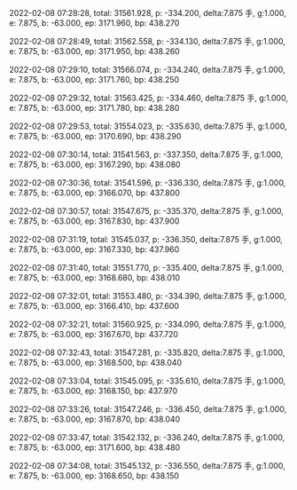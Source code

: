 2022-02-08 07:28:28, total: 31561.928, p: -334.200, delta:7.875 手, g:1.000, e: 7.875, b: -63.000, ep: 3171.960, bp: 438.270

2022-02-08 07:28:49, total: 31562.558, p: -334.130, delta:7.875 手, g:1.000, e: 7.875, b: -63.000, ep: 3171.950, bp: 438.260

2022-02-08 07:29:10, total: 31566.074, p: -334.240, delta:7.875 手, g:1.000, e: 7.875, b: -63.000, ep: 3171.760, bp: 438.250

2022-02-08 07:29:32, total: 31563.425, p: -334.460, delta:7.875 手, g:1.000, e: 7.875, b: -63.000, ep: 3171.780, bp: 438.280

2022-02-08 07:29:53, total: 31554.023, p: -335.630, delta:7.875 手, g:1.000, e: 7.875, b: -63.000, ep: 3170.690, bp: 438.290

2022-02-08 07:30:14, total: 31541.563, p: -337.350, delta:7.875 手, g:1.000, e: 7.875, b: -63.000, ep: 3167.290, bp: 438.080

2022-02-08 07:30:36, total: 31541.596, p: -336.330, delta:7.875 手, g:1.000, e: 7.875, b: -63.000, ep: 3166.070, bp: 437.800

2022-02-08 07:30:57, total: 31547.675, p: -335.370, delta:7.875 手, g:1.000, e: 7.875, b: -63.000, ep: 3167.830, bp: 437.900

2022-02-08 07:31:19, total: 31545.037, p: -336.350, delta:7.875 手, g:1.000, e: 7.875, b: -63.000, ep: 3167.330, bp: 437.960

2022-02-08 07:31:40, total: 31551.770, p: -335.400, delta:7.875 手, g:1.000, e: 7.875, b: -63.000, ep: 3168.680, bp: 438.010

2022-02-08 07:32:01, total: 31553.480, p: -334.390, delta:7.875 手, g:1.000, e: 7.875, b: -63.000, ep: 3166.410, bp: 437.600

2022-02-08 07:32:21, total: 31560.925, p: -334.090, delta:7.875 手, g:1.000, e: 7.875, b: -63.000, ep: 3167.670, bp: 437.720

2022-02-08 07:32:43, total: 31547.281, p: -335.820, delta:7.875 手, g:1.000, e: 7.875, b: -63.000, ep: 3168.500, bp: 438.040

2022-02-08 07:33:04, total: 31545.095, p: -335.610, delta:7.875 手, g:1.000, e: 7.875, b: -63.000, ep: 3168.150, bp: 437.970

2022-02-08 07:33:26, total: 31547.246, p: -336.450, delta:7.875 手, g:1.000, e: 7.875, b: -63.000, ep: 3167.870, bp: 438.040

2022-02-08 07:33:47, total: 31542.132, p: -336.240, delta:7.875 手, g:1.000, e: 7.875, b: -63.000, ep: 3171.600, bp: 438.480

2022-02-08 07:34:08, total: 31545.132, p: -336.550, delta:7.875 手, g:1.000, e: 7.875, b: -63.000, ep: 3168.650, bp: 438.150
